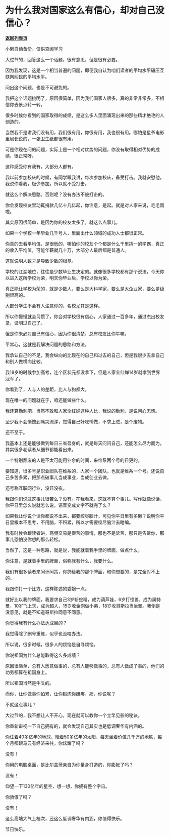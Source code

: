 # 为什么我对国家这么有信心，却对自己没信心？

[**返回列表页**](/gzh/记忆承载3)

小懒自动备份，仅供查阅学习

大过节的，回答这么一个话题，很有意思，但是很有必要。  

  

因为我发现，这是一个相当普遍的问题，即便我自认为咱们读者的平均水平碾压互联网网民的平均水平。

  

问出这个问题，也是不可避免的。

  

我把这个话题挑明了，原因很简单，因为我们国家人很多，真的非常非常多，不相信你去景点转一转。  

  

很多时候你看到的国家取得的成绩，是这么多人里面涌现出来的那些精才绝艳的人创造的。  

  

当然我不是讲我们没有用，我们很有用，你很有用，我也很有用。哪怕是星爷电影里局长说的，一张卫生纸都很有用。  

  

可是你现在问的问题，实际上是一个相对优势的问题，你没有取得相对优势的成绩，很正常呀。

  

这种感受你有我有，大部分人都有。

  

我以前参加校庆的时候，有同学跟我讲，每次参加校庆，备受打击。我就安慰他，我说你看我，极少参加，所以就不受打击。  

  

就这么个解决思路。否则呢？没有办法不被打击的。

  

你会发现校友里动辄捐款几亿十几亿起，你注意，是起。就是对人家来说，毛毛雨啦。  

  

其实原因很简单，是因为你的校友太多了，就这么点事儿。

  

如果一个学校一年毕业几千号人，里面出什么领域的成功人士都很正常。  

  

你真的去看平均值，是很低的，哪怕你的校友个个都是什么千里挑一的学霸，真正的收入平均值，可能年薪就几十万，大部分人最后都是普通人。  

  

这就说明人数才是导致少数的根基。  

  

学校的江湖地位，往往是少数毕业生决定的。就像很多学校都有那个说法，今天你以进入这所学校为荣，明天你毕业后，学校以你为荣。  

  

真正能让学校为荣的，就是少数人，要么是大科学家，要么是大企业家，要么是级别很高的。

  

大部分学生不会有人注意你的，名校尤其是这样。  

  

所以你慢慢就会习惯了，你会对学校很有信心，人家通过一百多年，通过杰出校友录，证明过自己了。  

  

但是你未必对自己有信心，因为你很清楚，总有校友比你牛嘛。

  

平常心，这就是我解决问题的思路和方法。  

  

我承认自己的不足，我会纵向的比现在的自己和过去的自己，但是我很少去拿自己和别人做横向比较。  

  

我18岁的时候参加高考，连个区状元都没拿下，但是人家全红婵14岁就拿到世界冠军了。  

  

你看到了，人与人的差距，比人与狗都大。  

  

现在唯一的问题就在于，咱还能做些什么。  

  

我还算勤勉吧，当然不敢和人家全红婵这种人比，我说的勤勉，是说问心无愧。

  

至少我不会惭愧到痛哭流涕，觉得自己好吃懒做，不求上进，是个废物。  

  

还不至于。

  

我基本上还是能够做到每日三省吾身的，就是每天问问自己，还能怎么尽力而为，其实很多老读者从细节都能看出来。  

  

一个特别颓废的人是不太可能用业余的时间，来维系两个号的日更的。  

  

要知道，很多号是职业团队在维系的，人家一个团队，也就是维系一个号。还说自己多苦多累，把那点破事儿当成事业，当成创业去做。  

  

还号称互联网行业，没日没夜。

  

我跟你们说过这事儿很苦么？没有。在我看来，这就不算个事儿。写作就像说话，你平日里怎么说就怎么说，语音变成文字不就完了么？  

  

如果我让你说个话你都说不出来，都要绞尽脑汁，可见你平日里有多懒？说明你平日里根本不思考，不用脑，不积累，所以才需要绞尽脑汁去瞎编。  

  

我有时候会跟读者讲，高频交易是很苦的事情，那也不是诉苦，那只是告诉你，那事儿恐怕没你想的那么轻松。  

  

当然了，这是一种思路，就是说，我能就着我手里的牌面，做点什么。  

  

你注意，是就着手里的牌面，俗称我有什么，我要什么。

  

我们有很多读者来问计问策，你扔给我的那个牌面，和你想要的，是完全对不上的。  

  

我跟你打一个比方，这样陈述的委婉一点。  

  

就好比以我的牌面，我要求自己3岁斩蛇精，成为葫芦娃，6岁打怪兽，成为奥特曼，10岁飞上天，成为超人，15岁收金刚做小弟，18岁收哥斯拉当坐骑。我倒是没意见，就是不知道哥斯拉同意不同意。

  

你觉得我有什么办法达成目的？  

  

我觉得除了删号重练，似乎也没啥办法。  

  

所以说，很多时候，很多人的烦恼是自寻烦恼。  

  

你说祖国为什么总能取得这么多成绩？  

  

原因很简单，总有人愿意做事的，总有人能够做事的，总有人做成了事的，他们的功劳都算在祖国身上。  

  

所以祖国当然是牛叉的。  

  

而你，让你做事你怕累，让你锻炼你嫌疼，那，你说呢？

  

不就这点事儿？

  

大过节的，我不想让人不开心，现在就可以教你一个立竿见影的秘诀。

  

你重新审视一下自己拥有的，就会发现自己其实也是低调奢华有内涵的。

  

你住着40多亿年的地球，晒着50多亿年的太阳，每天坐着价值几千万的地铁，每个月都跟马云有经济来往，你炫耀了吗？

  

没有！

  

你用的电脑桌面，是比尔盖茨亲自为你量身打造的，你膨胀了吗？  

  

没有！

  

仰望一下130亿年的星空，想一想，你拥有整个宇宙。  

  

你骄傲了吗？

  

没有！

  

这么高端大气上档次，还这么低调奢华有内涵，你值得快乐。

  

节日快乐。

